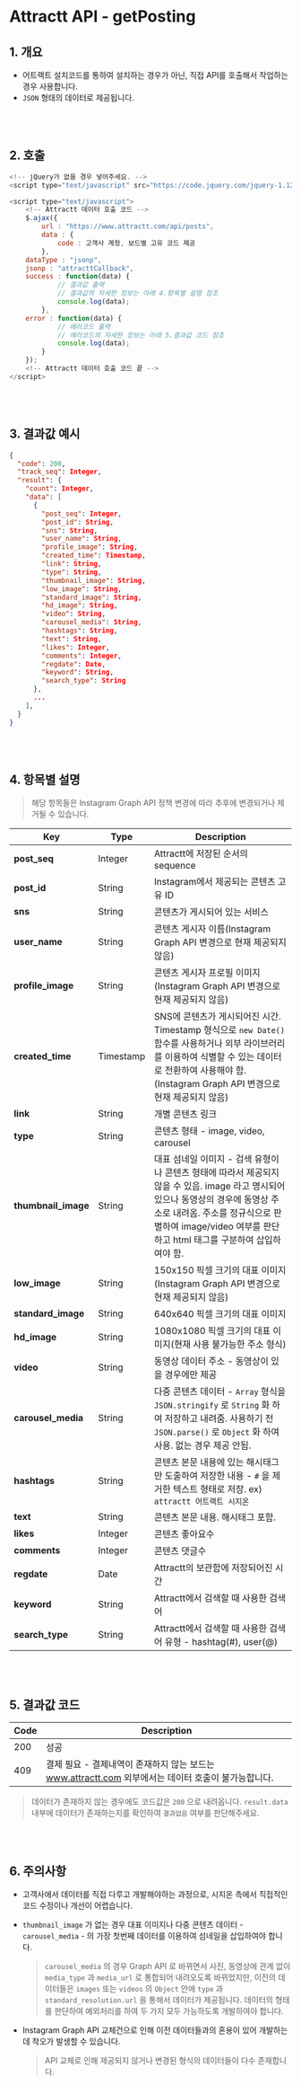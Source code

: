 # Attractt API - getPosting

## 1. 개요

- 어트랙트 설치코드를 통하여 설치하는 경우가 아닌, 직접 API를 호출해서 작업하는 경우 사용합니다.
- `JSON` 형태의 데이터로 제공됩니다.

<br>
<br>

## 2. 호출

```javascript
<!-- jQuery가 없을 경우 넣어주세요. -->
<script type="text/javascript" src="https://code.jquery.com/jquery-1.12.4.min.js"></script>

<script type="text/javascript">
    <!-- Attractt 데이터 호출 코드 -->
    $.ajax({
        url : "https://www.attractt.com/api/posts",
        data : {
            code : 고객사 계정, 보드별 고유 코드 제공
        },
	dataType : "jsonp",
	jsonp : "attracttCallback",
	success : function(data) {
            // 결과값 출력
            // 결과값의 자세한 정보는 아래 4.항목별 설명 참조
            console.log(data);
        },
	error : function(data) {
            // 에러코드 출력
            // 에러코드의 자세한 정보는 아래 5.결과값 코드 참조
            console.log(data);
        }
    });
    <!-- Attractt 데이터 호출 코드 끝 -->
</script>
```

<br>
<br>

## 3. 결과값 예시

```json
{
  "code": 200,
  "track_seq": Integer,
  "result": {  
    "count": Integer,
    "data": [
      {
      	"post_seq": Integer,
        "post_id": String,
        "sns": String,
        "user_name": String,
        "profile_image": String,
        "created_time": Timestamp,
        "link": String,
        "type": String,
        "thumbnail_image": String,
        "low_image": String,
        "standard_image": String,
        "hd_image": String,
        "video": String,
        "carousel_media": String,
        "hashtags": String,
        "text": String,
        "likes": Integer,
        "comments": Integer,
        "regdate": Date,
        "keyword": String,
        "search_type": String
      },
      ...
    ],
  }
}
```

<br>
<br>

## 4. 항목별 설명

> 해당 항목들은 Instagram Graph API 정책 변경에 따라 추후에 변경되거나 제거될 수 있습니다. 

| Key                 | Type      | Description                                                  |
| ------------------- | --------- | ------------------------------------------------------------ |
| **post_seq**        | Integer   | Attractt에 저장된 순서의 sequence                            |
| **post_id**         | String    | Instagram에서 제공되는 콘텐츠 고유 ID                        |
| **sns**             | String    | 콘텐츠가 게시되어 있는 서비스                                |
| **user_name**       | String    | 콘텐츠 게시자 이름(Instagram Graph API 변경으로 현재 제공되지 않음) |
| **profile_image**   | String    | 콘텐츠 게시자 프로필 이미지(Instagram Graph API 변경으로 현재 제공되지 않음) |
| **created_time**    | Timestamp | SNS에 콘텐츠가 게시되어진 시간. Timestamp 형식으로 `new Date()` 함수를 사용하거나 외부 라이브러리를 이용하여 식별할 수 있는 데이터로 전환하여 사용해야 함.(Instagram Graph API 변경으로 현재 제공되지 않음) |
| **link**            | String    | 개별 콘텐츠 링크                                             |
| **type**            | String    | 콘텐츠 형태 - image, video, carousel                         |
| **thumbnail_image** | String    | 대표 섬네일 이미지 - 검색 유형이나 콘텐츠 형태에 따라서 제공되지 않을 수 있음. image 라고 명시되어 있으나 동영상의 경우에 동영상 주소로 내려옴. 주소를 정규식으로 판별하여 image/video 여부를 판단하고 html 태그를 구분하여 삽입하여야 함. |
| **low_image**       | String    | 150x150 픽셀 크기의 대표 이미지(Instagram Graph API 변경으로 현재 제공되지 않음) |
| **standard_image**  | String    | 640x640 픽셀 크기의 대표 이미지                              |
| **hd_image**        | String    | 1080x1080 픽셀 크기의 대표 이미지(현재 사용 불가능한 주소 형식) |
| **video**           | String    | 동영상 데이터 주소 - 동영상이 있을 경우에만 제공             |
| **carousel_media**  | String    | 다중 콘텐츠 데이터 - `Array` 형식을 `JSON.stringify` 로 `String` 화 하여 저장하고 내려줌. 사용하기 전 `JSON.parse()` 로 `Object` 화 하여 사용. 없는 경우 제공 안됨. |
| **hashtags**        | String    | 콘텐츠 본문 내용에 있는 해시태그만 도출하여 저장한 내용 - `#` 을 제거한 텍스트 형태로 저장. ex) `attractt 어트랙트 시지온` |
| **text**            | String    | 콘텐츠 본문 내용. 해시태그 포함.                             |
| **likes**           | Integer   | 콘텐츠 좋아요수                                              |
| **comments**        | Integer   | 콘텐츠 댓글수                                                |
| **regdate**         | Date      | Attractt의 보관함에 저장되어진 시간                          |
| **keyword**         | String    | Attractt에서 검색할 때 사용한 검색어                         |
| **search_type**     | String    | Attractt에서 검색할 때 사용한 검색어 유형 - hashtag(#), user(@) |

<br>
<br>

## 5. 결과값 코드

| Code | Description                                                  |
| ---- | ------------------------------------------------------------ |
| 200  | 성공                                                         |
| 409  | 결제 필요 - 결제내역이 존재하지 않는 보드는 www.attractt.com 외부에서는 데이터 호출이 불가능합니다. |

> 데이터가 존재하지 않는 경우에도 코드값은 `200` 으로 내려옵니다. `result.data` 내부에 데이터가 존재하는지를 확인하여 `결과없음` 여부를 판단해주세요.

<br>

<br>

## 6. 주의사항

- 고객사에서 데이터를 직접 다루고 개발해야하는 과정으로, 시지온 측에서 직접적인 코드 수정이나 개선이 어렵습니다.

- `thumbnail_image` 가 없는 경우 대표 이미지나 다중 콘텐츠 데이터 - `carousel_media` - 의 가장 첫번째 데이터를 이용하여 섬네일을 삽입하여야 합니다.

  > `carousel_media` 의 경우 Graph API 로 바뀌면서 사진, 동영상에 관계 없이 `media_type` 과 `media_url` 로 통합되어 내려오도록 바뀌었지만, 이전의 데이터들은 `images` 또는 `videos` 의 `Object` 안에 `type` 과 `standard_resolution.url` 을 통해서 데이터가 제공됩니다. 데이터의 형태를 판단하여 예외처리를 하여 두 가지 모두 가능하도록 개발하여야 합니다. 

- Instagram Graph API 교체건으로 인해 이전 데이터들과의 혼용이 있어 개발하는데 착오가 발생할 수 있습니다.

  > API 교체로 인해 제공되지 않거나 변경된 형식의 데이터들이 다수 존재합니다.
